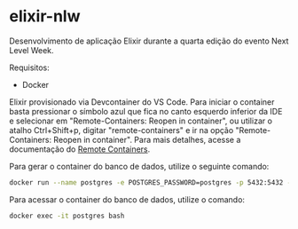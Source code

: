 # elixir-nlw
Desenvolvimento de aplicação Elixir durante a quarta edição do evento Next Level Week.

Requisitos:
- Docker

Elixir provisionado via Devcontainer do VS Code. Para iniciar o container basta pressionar o símbolo azul que fica no canto esquerdo inferior da IDE e selecionar em "Remote-Containers: Reopen in container", ou utilizar o atalho Ctrl+Shift+p, digitar "remote-containers" e ir na opção "Remote-Containers: Reopen in container". Para mais detalhes, acesse a documentação do [Remote Containers](remote-containers).

Para gerar o container do banco de dados, utilize o seguinte comando:
```bash
docker run --name postgres -e POSTGRES_PASSWORD=postgres -p 5432:5432 -d postgres
```

Para acessar o container do banco de dados, utilize o comando:
```bash
docker exec -it postgres bash
```

[remote-cointainers]: https://code.visualstudio.com/docs/remote/containers